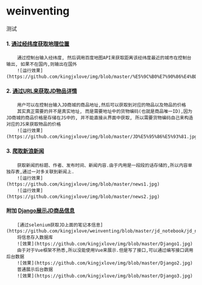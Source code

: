 # weinventing
测试
#### 1. [通过经纬度获取地理位置](https://github.com/kingjxlove/weinventing/blob/master/address_China.py)
        通过控制台输入经纬度, 然后调用百度地图API来获取距离该经纬度最近的城市在控制台输出, 如果不在国内,则输出在国外
        ![运行效果](https://github.com/kingjxlove/img/blob/master/%E5%9C%B0%E7%90%86%E4%BD%8D%E7%BD%AE.jpg)
#### 2. [通过URL来获取JD物品详情](https://github.com/kingjxlove/weinventing/blob/master/get_info_jd.py)
        用户可以在控制台输入JD商城的商品地址,然后可以获取到对应的物品以及物品的价格
        其实真正需要的并不是真实地址, 而是需要地址中的货物编码(也就是商品唯一ID),因为JD商城的商品价格是存储在JS中的, 并不能直接从界面中获取, 所以需要货物编码自己来构造对应的JS来获取物品的价格
        ![运行效果](https://github.com/kingjxlove/img/blob/master/JD%E5%95%86%E5%93%81.jpg)
#### 3. [爬取新浪新闻](https://github.com/kingjxlove/weinventing/blob/master/sina_news.py)
        获取新闻的标题、作者、发布时间、新闻内容.由于内用是一段段的话存储的,所以内容单独存表,通过一对多关联到新闻上.
        ![运行效果](https://github.com/kingjxlove/img/blob/master/news1.jpg)
        ![运行效果](https://github.com/kingjxlove/img/blob/master/news2.jpg)
#### 附加 [Django展示JD商品信息](https://github.com/kingjxlove/weinventing/tree/master/jd_notebook/jd_notebook)
        [通过selenium获取JD上面的笔记本信息](https://github.com/kingjxlove/weinventing/blob/master/jd_notebook/jd_notebook/others/get_info.py)
        将信息存入数据库
        ![效果](https://github.com/kingjxlove/img/blob/master/Django1.jpg)
        由于对于Vue框架不熟悉,所以没能使用Vue来展示.但是写了接口,可以通过编写接口调用后台数据
        ![效果](https://github.com/kingjxlove/img/blob/master/Django2.jpg)
        普通展示后台数据
        ![效果](https://github.com/kingjxlove/img/blob/master/Django3.jpg)
